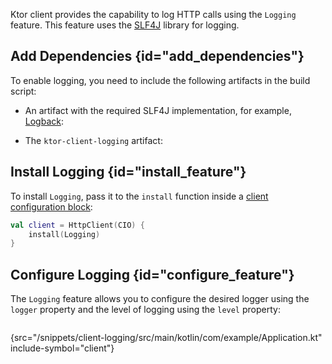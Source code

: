 [//]: # (title: Logging)

<microformat>
<var name="example_name" value="client-logging"/>
<include src="lib.md" include-id="download_example"/>
</microformat>

Ktor client provides the capability to log HTTP calls using the `Logging` feature. This feature uses the [SLF4J](http://www.slf4j.org/) library for logging.


## Add Dependencies {id="add_dependencies"}
To enable logging, you need to include the following artifacts in the build script:
* An artifact with the required SLF4J implementation, for example, [Logback](https://logback.qos.ch/):
  <var name="group_id" value="ch.qos.logback"/>
  <var name="artifact_name" value="logback-classic"/>
  <var name="version" value="logback_version"/>
  <include src="lib.md" include-id="add_artifact"/>
  
* The `ktor-client-logging` artifact:
  <var name="artifact_name" value="ktor-client-logging"/>
  <include src="lib.md" include-id="add_ktor_artifact"/>
  

## Install Logging {id="install_feature"}
To install `Logging`, pass it to the `install` function inside a [client configuration block](client.md#configure-client):
```kotlin
val client = HttpClient(CIO) {
    install(Logging)
}
```

## Configure Logging {id="configure_feature"}
The `Logging` feature allows you to configure the desired logger using the `logger` property and the level of logging using the `level` property:
```kotlin
```
{src="/snippets/client-logging/src/main/kotlin/com/example/Application.kt" include-symbol="client"}